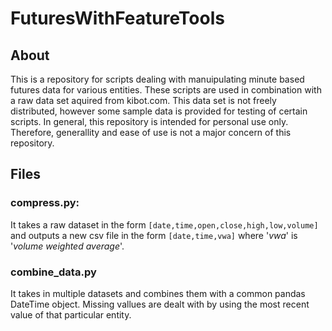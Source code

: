 # FuturesWithFeatureTools

## About 
This is a repository for scripts dealing with manuipulating minute based futures data for various entities. These scripts are used in combination with a raw data set aquired from kibot.com. This data set is not freely distributed, however some sample data is provided for testing of certain scripts. In general, this repository is intended for personal use only. Therefore, generallity and ease of use is not a major concern of this repository.

## Files
### compress.py:
It takes a raw dataset in the form `[date,time,open,close,high,low,volume]` 
and outputs a new csv file in the form `[date,time,vwa]` where '_vwa_' is '_volume weighted average_'.

### combine_data.py
It takes in multiple datasets and combines them with a common pandas DateTime object. Missing vallues are dealt with by using the most recent value of that particular entity.
